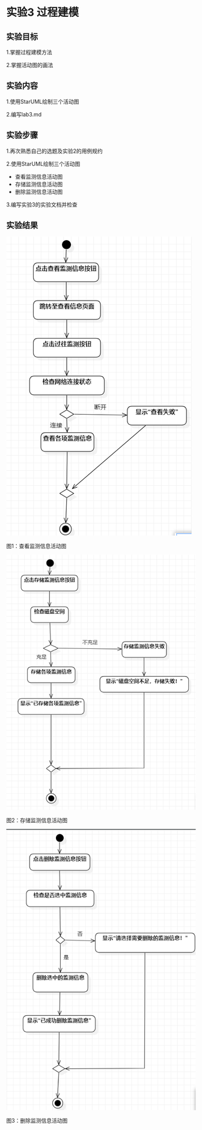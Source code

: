 # 实验3 过程建模

## 实验目标

1.掌握过程建模方法

2.掌握活动图的画法

## 实验内容

1.使用StarUML绘制三个活动图

2.编写lab3.md

## 实验步骤

1.再次熟悉自己的选题及实验2的用例规约

2.使用StarUML绘制三个活动图
- 查看监测信息活动图
- 存储监测信息活动图
- 删除监测信息活动图

3.编写实验3的实验文档并检查

## 实验结果

![活动图1](./lab3-查看监测信息活动图.jpg)

图1：查看监测信息活动图

![活动图2](./lab3-存储监测信息活动图.jpg)

图2：存储监测信息活动图

![活动图3](./lab3-删除监测信息活动图.jpg)

图3：删除监测信息活动图
